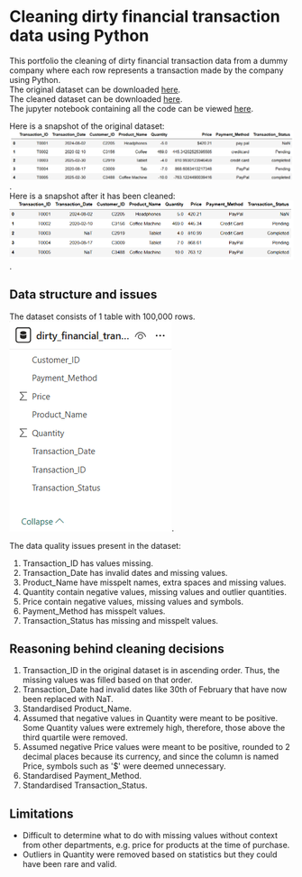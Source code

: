 # Cleaning dirty financial transaction data using Python
This portfolio the cleaning of dirty financial transaction data from a dummy company where each row represents a transaction made by the company using Python.   
The original dataset can be downloaded [here](https://github.com/dtan20441/portfolio_transaction_cleaning/blob/main/dirty_financial_transactions.csv).  
The cleaned dataset can be downloaded [here](https://github.com/dtan20441/portfolio_transaction_cleaning/blob/main/cleaned_financial_transactions.csv).  
The jupyter notebook containing all the code can be viewed [here](https://github.com/dtan20441/portfolio_transaction_cleaning/blob/main/Financial%20cleaning.ipynb).  

Here is a snapshot of the original dataset: ![dirty dataset snapshot](https://github.com/dtan20441/portfolio_transaction_cleaning/blob/main/Screenshots/dirty_financial_transaction_snapshot.png).  
Here is a snapshot after it has been cleaned: ![cleaned dataset snapshot](https://github.com/dtan20441/portfolio_transaction_cleaning/blob/main/Screenshots/clean_financial_data.png).  

## Data structure and issues
The dataset consists of 1 table with 100,000 rows.
![Image of dataset](https://github.com/dtan20441/portfolio_transaction_cleaning/blob/main/Screenshots/dirty_financial_transactions_data.png).

The data quality issues present in the dataset:
1. Transaction_ID has values missing.
2. Transaction_Date has invalid dates and missing values.
3. Product_Name have misspelt names, extra spaces and missing values.
4. Quantity contain negative values, missing values and outlier quantities.
5. Price contain negative values, missing values and symbols.
6. Payment_Method has misspelt values.
7. Transaction_Status has missing and misspelt values.

## Reasoning behind cleaning decisions
1. Transaction_ID in the original dataset is in ascending order. Thus, the missing values was filled based on that order.
2. Transaction_Date had invalid dates like 30th of February that have now been replaced with NaT.
3. Standardised Product_Name.
4. Assumed that negative values in Quantity were meant to be positive. Some Quantity values were extremely high, therefore, those above the third quartile were removed.
5. Assumed negative Price values were meant to be positive, rounded to 2 decimal places because its currency, and since the column is named Price, symbols such as '$' were deemed unnecessary.
6. Standardised Payment_Method.
7. Standardised Transaction_Status.

## Limitations
- Difficult to determine what to do with missing values without context from other departments, e.g. price for products at the time of purchase.
- Outliers in Quantity were removed based on statistics but they could have been rare and valid. 
